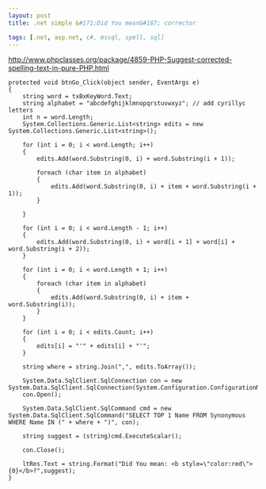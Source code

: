 ```yaml
---
layout: post
title: .net simple &#171;Did You mean&#187; corrector

tags: [.net, asp.net, c#, mssql, spell, sql]
---
```


http://www.phpclasses.org/package/4859-PHP-Suggest-corrected-spelling-text-in-pure-PHP.html

    protected void btnGo_Click(object sender, EventArgs e)
    {
        string word = txBxKeyWord.Text;
        string alphabet = "abcdefghijklmnopqrstuvwxyz"; // add cyrillyc letters
        int n = word.Length;
        System.Collections.Generic.List<string> edits = new System.Collections.Generic.List<string>();

        for (int i = 0; i < word.Length; i++)
        {
            edits.Add(word.Substring(0, i) + word.Substring(i + 1));

            foreach (char item in alphabet)
            {
                edits.Add(word.Substring(0, i) + item + word.Substring(i + 1));
            }

        }

        for (int i = 0; i < word.Length - 1; i++)
        {
            edits.Add(word.Substring(0, i) + word[i + 1] + word[i] + word.Substring(i + 2));
        }

        for (int i = 0; i < word.Length + 1; i++)
        {
            foreach (char item in alphabet)
            {
                edits.Add(word.Substring(0, i) + item + word.Substring(i));
            }
        }

        for (int i = 0; i < edits.Count; i++)
        {
            edits[i] = "'" + edits[i] + "'";
        }

        string where = string.Join(",", edits.ToArray());

        System.Data.SqlClient.SqlConnection con = new System.Data.SqlClient.SqlConnection(System.Configuration.ConfigurationManager.ConnectionStrings["RabotaUA"].ToString());
        con.Open();

        System.Data.SqlClient.SqlCommand cmd = new System.Data.SqlClient.SqlCommand("SELECT TOP 1 Name FROM Synonymous WHERE Name IN (" + where + ")", con);

        string suggest = (string)cmd.ExecuteScalar();

        con.Close();

        ltRes.Text = string.Format("Did You mean: <b style=\"color:red\">{0}</b>?",suggest);
    }
